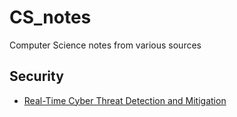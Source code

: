 # CS_notes
Computer Science notes from various sources

## Security
 - [Real-Time Cyber Threat Detection and Mitigation](security/Real-Time_Cyber_Threat_Detection_and_Mitigation.md)
